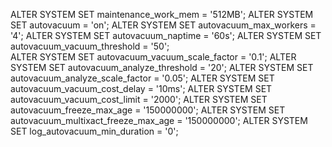 ALTER SYSTEM SET maintenance_work_mem         = '512MB';
ALTER SYSTEM SET autovacuum                    = 'on';
ALTER SYSTEM SET autovacuum_max_workers        = '4';
ALTER SYSTEM SET autovacuum_naptime            = '60s';
ALTER SYSTEM SET autovacuum_vacuum_threshold   = '50';  
ALTER SYSTEM SET autovacuum_vacuum_scale_factor = '0.1';
ALTER SYSTEM SET autovacuum_analyze_threshold  = '20';
ALTER SYSTEM SET autovacuum_analyze_scale_factor = '0.05';
ALTER SYSTEM SET autovacuum_vacuum_cost_delay  = '10ms';
ALTER SYSTEM SET autovacuum_vacuum_cost_limit  = '2000';
ALTER SYSTEM SET autovacuum_freeze_max_age     = '150000000';
ALTER SYSTEM SET autovacuum_multixact_freeze_max_age = '150000000';
ALTER SYSTEM SET log_autovacuum_min_duration   = '0';